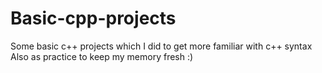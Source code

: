 # Basic-cpp-projects
Some basic c++ projects which I did to get more familiar with c++ syntax
Also as practice to keep my memory fresh :)

